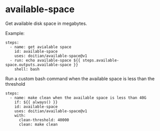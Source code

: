 # available-space

Get available disk space in megabytes.

Example:

```
steps:
  - name: get avialable space
    id: available-space
    uses: doitian/available-space@v1
  - run: echo available-space ${{ steps.available-space.outputs.available-space }}
    shell: bash
```

Run a custom bash command when the available space is less than the threshold

```
steps:
  - name: make clean when the available space is less than 40G
    if: ${{ always() }}
    id: available-space
    uses: doitian/available-space@v1
    with:
      clean-threshold: 40000
      clean: make clean
```
